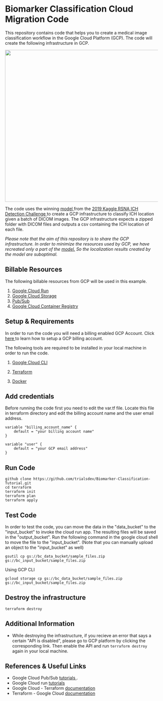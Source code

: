 # Biomarker Classification Cloud Migration Code

This repository contains code that helps you to create a medical image classification workflow in the Google Cloud Platform (GCP). The code will create the following infrastructure in GCP. 

<img src = "https://user-images.githubusercontent.com/85404022/204656873-ffe04afc-e102-4e91-aa3e-698f6d777f92.png" width = 750, height = 500></img>

The code uses the winning <a href = "https://www.kaggle.com/c/rsna-intracranial-hemorrhage-detection/discussion/117210#latest-680918"> model </a> from the <a href = "https://www.rsna.org/education/ai-resources-and-training/ai-image-challenge/rsna-intracranial-hemorrhage-detection-challenge-2019"> 2019 Kaggle RSNA ICH Detection Challenge </a> to create a GCP infrastructure to classify ICH location given a batch of DICOM images. The GCP infrastructure expects a zipped folder with DICOM files and outputs a csv containing the ICH location of each file.

*Please note that the aim of this repository is to share the GCP infrastructure. In order to minimize the resources used by GCP, we have recreated only a part of the <a href = "https://www.kaggle.com/c/rsna-intracranial-hemorrhage-detection/discussion/117210#latest-680918"> model.</a> So the localization results created by the model are suboptimal.*


## Billable Resources ##

The following billable resources from GCP will be used in this example.

1. <a href = "https://cloud.google.com/run">Google Cloud Run</a>
2. <a href = "https://cloud.google.com/storage">Google Cloud Storage</a>
3. <a href = "https://cloud.google.com/pubsub">Pub/Sub</a>
4. <a href = "https://cloud.google.com/container-registry">Google Cloud Container Registry</a>

## Setup & Requirements ##

In order to run the code you will need a billing enabled GCP Account. Click <a href = "https://cloud.google.com/billing/docs/how-to/manage-billing-account"> here </a> to learn how to setup a GCP billing account.

The following tools are required to be installed in your local machine in order to run the code.

1. <a href = "https://cloud.google.com/sdk/docs/install">Google Cloud CLI </a>

2. <a href = "https://developer.hashicorp.com/terraform/tutorials/aws-get-started/install-cli"> Terraform </a>

3. <a href = "https://docs.docker.com/get-docker/"> Docker </a>

## Add credentials ##

Before running the code first you need to edit the var.tf file. Locate this file in terraform directory and edit the billing account name and the user email address. 

```
variable "billing_account_name" {
    default = "your billing account name"
}

variable "user" {
    default = "your GCP email address"
}
```

## Run Code ##

```
github clone https://github.com/trialsdev/Biomarker-Classification-Tutorial.git 
cd terraform
terraform init
terraform plan
terraform apply
```

## Test Code ##

In order to test the code, you can move the data in the "data_bucket" to the "input_bucket" to invoke the cloud run app. The resulting files will be saved in the "output_bucket". Run the following command in the google cloud shell to move the file to the "input_bucket". (Note that you can manually upload an object to the "input_bucket" as well)

```
gsutil cp gs://bc_data_bucket/sample_files.zip gs://bc_input_bucket/sample_files.zip
```
Using GCP CLI

```
gcloud storage cp gs://bc_data_bucket/sample_files.zip gs://bc_input_bucket/sample_files.zip
```

## Destroy the infrastructure ##

```
terraform destroy
```

## Additional Information ##

- While destroying the infrastructure, if you recieve an error that says a certain "API is disabled", please go to GCP platform by clicking the corresponding link. Then enable the API and run ```terraform destroy``` again in your local machine.

## References & Useful Links ##

- Google Cloud Pub/Sub <a href = "https://cloud.google.com/pubsub/docs/tutorials"> tutorials </a>.
- Google Cloud run <a href = "https://codelabs.developers.google.com/codelabs/cloud-run-hello-python3#6"> tutorials </a>
- Google Cloud - Terraform <a href = "https://cloud.google.com/docs/terraform/get-started-with-terraform"> documentation </a>
- Terraform - Google Cloud <a href = "https://registry.terraform.io/providers/hashicorp/google/latest/docs"> documentation </a>
